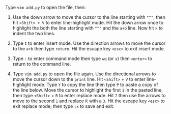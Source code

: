 Type `vim add.py` to open the file, then:

1. Use the down arrow to move the cursor to the line starting with `"""`, then hit `<Shift> + V` to enter line-highlight mode. Hit the down arrow once to highlight the both the line starting with `"""` and the `a+b` line. Now hit `>` to indent the two lines.

2. Type `I` to enter insert mode. Use the direction arrows to move the cursor to the `a+b` then type `return`. Hit the escape key `<esc>` to exit insert mode.

3. Type `:` to enter command mode then type `wq` (or `x`) then `<enter>` to return to the command line.

4. Type `vim add.py` to open the file again. Use the directional arrows to move the cursor down to the `print` line. Hit `<Shift>` + `V` to enter line-highlight mode. Type `Y` to copy the line then type `P` to paste a copy of the line below. Move the cursor to highlight the first `1`  in the pasted line, then type  `<Shift>` + `R` to enter replace mode. Hit `2` then use the arrows to move to the second `1` and replace it with a `3`. Hit the escape key `<esc>` to exit replace mode, then type `:x` to save and exit.
